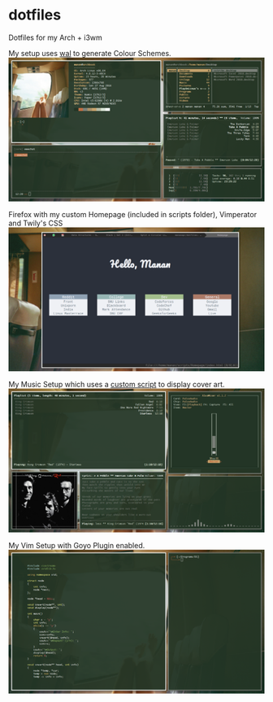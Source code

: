 # dotfiles
Dotfiles for my Arch + i3wm

My setup uses [wal](https://github.com/dylanaraps/wal) to generate Colour Schemes.
![alt text](screenshots/main.png "Overview")

Firefox with my custom Homepage (included in scripts folder), Vimperator and Twily's CSS
![alt text](screenshots/firefox.png "Firefox")

My Music Setup which uses a [custom script](https://www.reddit.com/r/unixporn/comments/3q4y1m/openbox_music_now_with_tmux_and_album_art/?ref=search_posts) to display cover art.
![alt text](screenshots/music.png "Music")

My Vim Setup with Goyo Plugin enabled.
![alt text](screenshots/vim.png "Vim")
